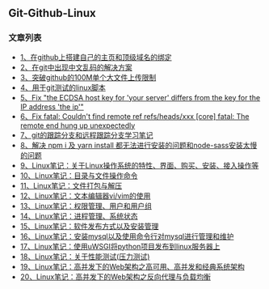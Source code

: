Git-Github-Linux
---

### 文章列表

- [1、在github上搭建自己的主页和顶级域名的绑定](./contents/1.md)
- [2、在git中出现中文乱码的解决方案](./contents/2.md)
- [3、突破github的100M单个大文件上传限制](./contents/3.md)
- [4、用于git测试的linux脚本](./contents/4.md)
- [5、Fix "the ECDSA host key for 'your server' differs from the key for the IP address 'the ip'"](./contents/5.md)
- [6、Fix fatal: Couldn't find remote ref refs/heads/xxx [core] fatal: The remote end hung up unexpectedly](./contents/6.md)
- [7、git的跟踪分支和远程跟踪分支学习笔记](./contents/7.md)
- [8、解决 npm i 及 yarn install 都无法进行安装的问题和node-sass安装太慢的问题](./contents/8.md)
- [9、Linux笔记：关于Linux操作系统的特性、界面、购买、安装、接入操作等](./contents/9.md)
- [10、Linux笔记：目录与文件操作命令](./contents/10.md)
- [11、Linux笔记：文件打包与解压](./contents/11.md)
- [12、Linux笔记：文本编辑器vi/vim的使用](./contents/12.md)
- [13、Linux笔记：权限管理、用户和用户组](./contents/13.md)
- [14、Linux笔记：进程管理、系统状态](./contents/14.md)
- [15、Linux笔记：软件发布方式以及安装管理](./contents/15.md)
- [16、Linux笔记：安装mysql以及使用命令行对mysql进行管理和维护](./contents/16.md)
- [17、Linux笔记：使用uWSGI将python项目发布到linux服务器上](./contents/17.md)
- [18、Linux笔记：关于性能测试(压力测试)](./contents/18.md)
- [19、Linux笔记：高并发下的Web架构之高可用、高并发和经典系统架构](./contents/19.md)
- [20、Linux笔记：高并发下的Web架构之反向代理与负载均衡](./contents/20.md)
